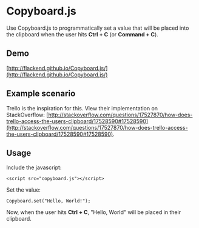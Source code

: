 Copyboard.js
============

Use Copyboard.js to programmatically set a value that will be placed into the clipboard when the user hits **Ctrl + C** (or **Command + C**).

## Demo

[http://flackend.github.io/Copyboard.js/](http://flackend.github.io/Copyboard.js/)

## Example scenario

Trello is the inspiration for this. View their implementation on StackOverflow: [http://stackoverflow.com/questions/17527870/how-does-trello-access-the-users-clipboard/17528590#17528590](http://stackoverflow.com/questions/17527870/how-does-trello-access-the-users-clipboard/17528590#17528590).

## Usage

Include the javascript:

	<script src="copyboard.js"></script>

Set the value:

	Copyboard.set("Hello, World!");

Now, when the user hits **Ctrl + C**, "Hello, World" will be placed in their clipboard.
